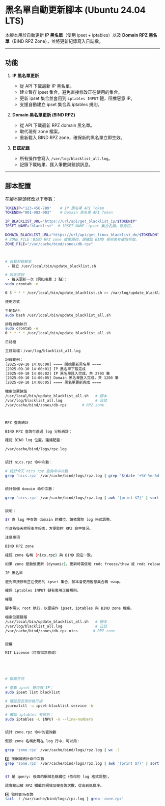 # 黑名單自動更新腳本 (Ubuntu 24.04 LTS)

本腳本用於自動更新 **IP 黑名單**（使用 ipset + iptables）以及 **Domain RPZ 黑名單**（BIND RPZ Zone），並將更新紀錄寫入日誌檔。  

---

## 功能

1. **IP 黑名單更新**
   - 從 API 下載最新 IP 黑名單。
   - 建立暫存 ipset 集合，避免直接修改正在使用的集合。
   - 更新 ipset 集合並套用到 `iptables INPUT` 鏈，阻擋惡意 IP。
   - 支援自動建立 ipset 集合與 iptables 規則。

2. **Domain 黑名單更新 (BIND RPZ)**
   - 從 API 下載最新 RPZ domain 黑名單。
   - 取代現有 zone 檔案。
   - 重新載入 BIND RPZ zone，確保新的黑名單立即生效。

3. **日誌紀錄**
   - 所有操作會寫入 `/var/log/blacklist_all.log`。
   - 記錄下載結果、匯入筆數與錯誤訊息。

---

## 腳本配置

在腳本開頭修改以下參數：

```bash
TOKENIP="123-456-789"    # IP 黑名單 API Token
TOKENDN="001-002-003"    # Domain 黑名單 API Token

IP_BLACKLIST_URL="https://url/api/get_blacklist_ip/$TOKENIP"
IPSET_NAME="blacklist"  # IPSET_NAME：ipset 集合名稱，可自訂。

DOMAIN_BLACKLIST_URL="https://url/api/get_linux_blacklist_dn/$TOKENDN"
# ZONE_FILE：BIND RPZ zone 檔案路徑，請確認 BIND 使用者有權限存取。
ZONE_FILE="/var/cache/bind/zones/db-rpz" 



# 自動封鎖腳本
 - 建立 /usr/local/bin/update_blacklist.sh

# 設定排程
 - 每天更新一次（例如凌晨 3 點）：
sudo crontab -e

0 3 * * * /usr/local/bin/update_blacklist.sh >> /var/log/update_blacklist.log 2>&1

使用方式

手動執行
sudo bash /usr/local/bin/update_blacklist_all.sh

排程自動執行
sudo crontab -e
0 * * * * /usr/local/bin/update_blacklist_all.sh

日誌檔

主日誌檔：/var/log/blacklist_all.log

記錄範例：
[2025-09-10 14:00:00] ==== 開始更新黑名單 ====
[2025-09-10 14:00:01] IP 黑名單下載完成
[2025-09-10 14:00:02] IP 黑名單匯入完成，共 2793 筆
[2025-09-10 14:00:05] Domain 黑名單匯入完成，共 1200 筆
[2025-09-10 14:00:05] ==== 黑名單更新完成 ====

檔案位置建議
/usr/local/bin/update_blacklist_all.sh   # 腳本
/var/log/blacklist_all.log               # 日誌
/var/cache/bind/zones/db-rpz       # RPZ zone



RPZ 查詢統計

BIND RPZ 查詢可透過 log 分析統計：

確認 BIND log 位置，建議配置：

/var/cache/bind/logs/rpz.log


統計 nics.rpz 命中次數：

# 統計今天 nics.rpz 查詢命中次數
grep 'nics.rpz' /var/cache/bind/logs/rpz.log | grep "$(date '+%Y-%m-%d')" | wc -l


統計每個 domain 命中次數：

grep 'nics.rpz' /var/cache/bind/logs/rpz.log | awk '{print $7}' | sort | uniq -c | sort -nr | head -20


說明：

$7 為 log 中查詢 domain 的欄位，請依實際 log 格式調整。

可改為每天排程產生報表，方便監控 RPZ 命中情況。

注意事項

BIND RPZ zone

確認 zone 名稱 (nics.rpz) 與 BIND 設定一致。

如果 zone 是動態更新 (dynamic)，更新時需使用 rndc freeze/thaw 或 rndc reload。

IP 黑名單

避免直接修改正在使用的 ipset 集合，腳本會使用暫存集合再 swap。

確保 iptables INPUT 鏈有套用正確規則。

權限

腳本需以 root 執行，以便操作 ipset、iptables 與 BIND zone 檔案。

檔案位置建議
/usr/local/bin/update_blacklist_all.sh   # 腳本
/var/log/blacklist_all.log               # 日誌
/var/cache/bind/zones/db-rpz-nics       # RPZ zone


授權

MIT License（可依需求修改）





# 驗證方式

# 查看 ipset 是否有 IP：
sudo ipset list blacklist

# 確認是否真的執行過
journalctl -u ipset-blacklist.service -b

# 確認 iptables 有規則：
sudo iptables -L INPUT -n --line-numbers


統計 zone.rpz 命中的查詢數

假設 zone 名稱出現在 log 行中，可以用：

grep 'zone.rpz' /var/cache/bind/logs/rpz.log | wc -l

3️⃣ 按網域統計命中次數
grep 'zone.rpz' /var/cache/bind/logs/rpz.log | awk '{print $7}' | sort | uniq -c | sort -nr


$7 是 query: 後面的網域名稱欄位（依你的 log 格式調整）。

這會輸出被 RPZ 攔截的網域及被查詢次數，從高到低排序。

4️⃣ 監控即時查詢
tail -f /var/cache/bind/logs/rpz.log | grep 'zone.rpz'
